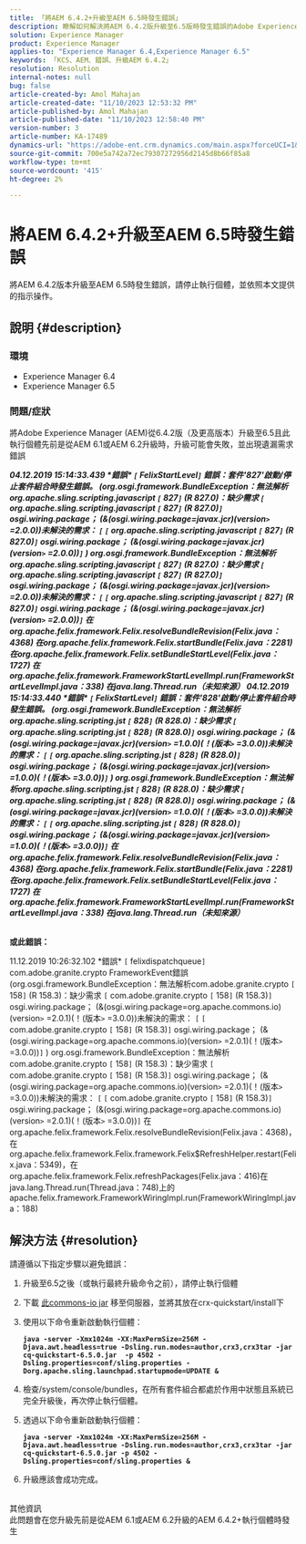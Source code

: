 ```yaml
---
title: 「將AEM 6.4.2+升級至AEM 6.5時發生錯誤」
description: 瞭解如何解決將AEM 6.4.2版升級至6.5版時發生錯誤的Adobe Experience Manager問題。
solution: Experience Manager
product: Experience Manager
applies-to: "Experience Manager 6.4,Experience Manager 6.5"
keywords: 「KCS、AEM、錯誤、升級AEM 6.4.2」
resolution: Resolution
internal-notes: null
bug: false
article-created-by: Amol Mahajan
article-created-date: "11/10/2023 12:53:32 PM"
article-published-by: Amol Mahajan
article-published-date: "11/10/2023 12:58:40 PM"
version-number: 3
article-number: KA-17489
dynamics-url: "https://adobe-ent.crm.dynamics.com/main.aspx?forceUCI=1&pagetype=entityrecord&etn=knowledgearticle&id=b6cbe324-c87f-ee11-8179-6045bd006b25"
source-git-commit: 700e5a742a72ec79307272956d2145d8b66f85a8
workflow-type: tm+mt
source-wordcount: '415'
ht-degree: 2%

---
```


# 將AEM 6.4.2+升級至AEM 6.5時發生錯誤


將AEM 6.4.2版本升級至AEM 6.5時發生錯誤，請停止執行個體，並依照本文提供的指示操作。

## 說明 {#description}


### <b>環境</b>

- Experience Manager 6.4
- Experience Manager 6.5


### <b>問題/症狀</b>

將Adobe Experience Manager (AEM)從6.4.2版（及更高版本）升級至6.5且此執行個體先前是從AEM 6.1或AEM 6.2升級時，升級可能會失敗，並出現遺漏需求錯誤

<b>*04.12.2019 15:14:33.439 \*錯誤\* `[` FelixStartLevel`]`  錯誤：套件&#39;827&#39;啟動/停止套件組合時發生錯誤。 (org.osgi.framework.BundleException：無法解析org.apache.sling.scripting.javascript `[` 827`]` (R 827.0)：缺少需求 `[` org.apache.sling.scripting.javascript `[` 827`]` (R 827.0)`]`  osgi.wiring.package； (&amp;(osgi.wiring.package=javax.jcr)(version`>` =2.0.0))未解決的需求： `[` `[` org.apache.sling.scripting.javascript `[` 827`]` (R 827.0)`]`  osgi.wiring.package； (&amp;(osgi.wiring.package=javax.jcr)(version`>` =2.0.0))`]` )*
*org.osgi.framework.BundleException：無法解析org.apache.sling.scripting.javascript `[` 827`]` (R 827.0)：缺少需求 `[` org.apache.sling.scripting.javascript `[` 827`]` (R 827.0)`]`  osgi.wiring.package； (&amp;(osgi.wiring.package=javax.jcr)(version`>` =2.0.0))未解決的需求： `[` `[` org.apache.sling.scripting.javascript `[` 827`]` (R 827.0)`]`  osgi.wiring.package； (&amp;(osgi.wiring.package=javax.jcr)(version`>` =2.0.0))`]`*
*在org.apache.felix.framework.Felix.resolveBundleRevision(Felix.java：4368)*
*在org.apache.felix.framework.Felix.startBundle(Felix.java：2281)*
*在org.apache.felix.framework.Felix.setBundleStartLevel(Felix.java：1727)*
*在org.apache.felix.framework.FrameworkStartLevelImpl.run(FrameworkStartLevelImpl.java：338)*
*在java.lang.Thread.run（未知來源）*
*04.12.2019 15:14:33.440 \*錯誤\* `[` FelixStartLevel`]`  錯誤：套件&#39;828&#39;啟動/停止套件組合時發生錯誤。 (org.osgi.framework.BundleException：無法解析org.apache.sling.scripting.jst `[` 828`]` (R 828.0)：缺少需求 `[` org.apache.sling.scripting.jst `[` 828`]` (R 828.0)`]`  osgi.wiring.package； (&amp;(osgi.wiring.package=javax.jcr)(version`>` =1.0.0)(！(版本`>` =3.0.0))未解決的需求： `[` `[` org.apache.sling.scripting.jst `[` 828`]` (R 828.0)`]`  osgi.wiring.package； (&amp;(osgi.wiring.package=javax.jcr)(version`>` =1.0.0)(！(版本`>` =3.0.0))`]` )*
*org.osgi.framework.BundleException：無法解析org.apache.sling.scripting.jst `[` 828`]` (R 828.0)：缺少需求 `[` org.apache.sling.scripting.jst `[` 828`]` (R 828.0)`]`  osgi.wiring.package； (&amp;(osgi.wiring.package=javax.jcr)(version`>` =1.0.0)(！(版本`>` =3.0.0))未解決的需求： `[` `[` org.apache.sling.scripting.jst `[` 828`]` (R 828.0)`]`  osgi.wiring.package； (&amp;(osgi.wiring.package=javax.jcr)(version`>` =1.0.0)(！(版本`>` =3.0.0))`]`*
*在org.apache.felix.framework.Felix.resolveBundleRevision(Felix.java：4368)*
*在org.apache.felix.framework.Felix.startBundle(Felix.java：2281)*
*在org.apache.felix.framework.Felix.setBundleStartLevel(Felix.java：1727)*
*在org.apache.felix.framework.FrameworkStartLevelImpl.run(FrameworkStartLevelImpl.java：338)*
*在java.lang.Thread.run（未知來源）*

<br>或此錯誤：</b>

11.12.2019 10:26:32.102 \*錯誤\* `[` felixdispatchqueue`]`  com.adobe.granite.crypto FrameworkEvent錯誤(org.osgi.framework.BundleException：無法解析com.adobe.granite.crypto `[` 158`]` (R 158.3)：缺少需求 `[` com.adobe.granite.crypto `[` 158`]` (R 158.3)`]`  osgi.wiring.package； (&amp;(osgi.wiring.package=org.apache.commons.io)(version`>` =2.0.1)(！(版本`>` =3.0.0))未解決的需求： `[` `[` com.adobe.granite.crypto `[` 158`]` (R 158.3)`]`  osgi.wiring.package； (&amp;(osgi.wiring.package=org.apache.commons.io)(version`>` =2.0.1)(！(版本`>` =3.0.0))`]` ) org.osgi.framework.BundleException：無法解析com.adobe.granite.crypto `[` 158`]` (R 158.3)：缺少需求 `[` com.adobe.granite.crypto `[` 158`]` (R 158.3)`]`  osgi.wiring.package； (&amp;(osgi.wiring.package=org.apache.commons.io)(version`>` =2.0.1)(！(版本`>` =3.0.0))未解決的需求： `[` `[` com.adobe.granite.crypto `[` 158`]` (R 158.3)`]`  osgi.wiring.package； (&amp;(osgi.wiring.package=org.apache.commons.io)(version`>` =2.0.1)(！(版本`>` =3.0.0))`]`
在org.apache.felix.framework.Felix.resolveBundleRevision(Felix.java：4368)，在org.apache.felix.framework.Felix.framework.Felix$RefreshHelper.restart(Felix.java：5349)，在org.apache.felix.framework.Felix.refreshPackages(Felix.java：416)在java.lang.Thread.run(Thread.java：748)上的apache.felix.framework.FrameworkWiringImpl.run(FrameworkWiringImpl.java：188)


## 解決方法 {#resolution}

請遵循以下指定步驟以避免錯誤：
1. 升級至6.5之後（或執行最終升級命令之前），請停止執行個體
2. 下載 [此commons-io jar](https://repo1.maven.org/maven2/commons-io/commons-io/2.6/commons-io-2.6.jar) 移至伺服器，並將其放在crx-quickstart/install下
3. 使用以下命令重新啟動執行個體：

   <b>`java -server -Xmx1024m -XX:MaxPermSize=256M -Djava.awt.headless=true -Dsling.run.modes=author,crx3,crx3tar -jar cq-quickstart-6.5.0.jar  -p 4502 -Dsling.properties=conf/sling.properties -Dorg.apache.sling.launchpad.startupmode=UPDATE &`</b>
4. 檢查/system/console/bundles，在所有套件組合都處於作用中狀態且系統已完全升級後，再次停止執行個體。
5. 透過以下命令重新啟動執行個體：

   <b>`java -server -Xmx1024m -XX:MaxPermSize=256M -Djava.awt.headless=true -Dsling.run.modes=author,crx3,crx3tar -jar cq-quickstart-6.5.0.jar -p 4502 -Dsling.properties=conf/sling.properties &`</b>
6. 升級應該會成功完成。

<br>其他資訊<br>
此問題會在您升級先前是從AEM 6.1或AEM 6.2升級的AEM 6.4.2+執行個體時發生
